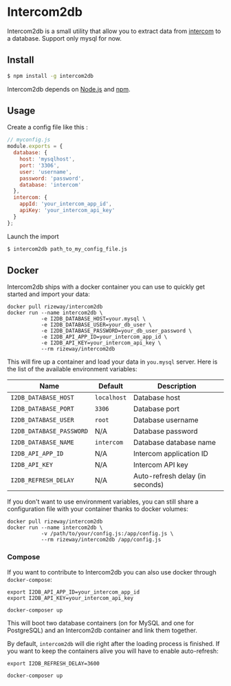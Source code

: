 # Intercom2db

Intercom2db is a small utility that allow you to extract data from [intercom](http://intercom.io) to a database. Support only mysql for now.

## Install

```sh
$ npm install -g intercom2db
```

Intercom2db depends on [Node.js](http://nodejs.org/) and [npm](http://npmjs.org/).


## Usage

Create a config file like this :

```javascript
// myconfig.js
module.exports = {
  database: {
    host: 'mysqlhost',
    port: '3306',
    user: 'username',
    password: 'password',
    database: 'intercom'
  },
  intercom: {
    appId: 'your_intercom_app_id',
    apiKey: 'your_intercom_api_key'
  }
};
```

Launch the import

```sh
$ intercom2db path_to_my_config_file.js
```

## Docker

Intercom2db ships with a docker container you can use to quickly get started and import your data:

```
docker pull rizeway/intercom2db
docker run --name intercom2db \
           -e I2DB_DATABASE_HOST=your.mysql \
           -e I2DB_DATABASE_USER=your_db_user \
           -e I2DB_DATABASE_PASSWORD=your_db_user_password \
           -e I2DB_API_APP_ID=your_intercom_app_id \
           -e I2DB_API_KEY=your_intercom_api_key \
           --rm rizeway/intercom2db
```

This will fire up a container and load your data in `you.mysql` server. Here is the list of the available environment
variables:

| Name                     | Default     | Description                     |
| ------------------------ | ----------- | ------------------------------- |
| `I2DB_DATABASE_HOST`     | `localhost` | Database host                   |
| `I2DB_DATABASE_PORT`     | `3306`      | Database port                   |
| `I2DB_DATABASE_USER`     | `root`      | Database username               |
| `I2DB_DATABASE_PASSWORD` | N/A         | Database password               |
| `I2DB_DATABASE_NAME`     | `intercom`  | Database database name          |
| `I2DB_API_APP_ID`        | N/A         | Intercom application ID         |
| `I2DB_API_KEY`           | N/A         | Intercom API key                |
| `I2DB_REFRESH_DELAY`     | N/A         | Auto-refresh delay (in seconds) |

If you don't want to use environment variables, you can still share a configuration file with your container
thanks to docker volumes:

```
docker pull rizeway/intercom2db
docker run --name intercom2db \
           -v /path/to/your/config.js:/app/config.js \
           --rm rizeway/intercom2db /app/config.js
```

### Compose

If you want to contribute to Intercom2db you can also use docker through `docker-compose`:

```
export I2DB_API_APP_ID=your_intercom_app_id
export I2DB_API_KEY=your_intercom_api_key

docker-composer up
```

This will boot two database containers (on for MySQL and one for PostgreSQL) and an Intercom2db container and link them together.

By default, `intercom2db` will die right after the loading process is finished. If you want to keep the containers alive
you will have to enable auto-refresh:

```
export I2DB_REFRESH_DELAY=3600

docker-composer up
```
